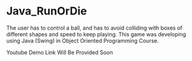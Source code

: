 # Java_RunOrDie
The user has to control a ball, and has to avoid colliding with boxes of different shapes and speed to keep playing. This game was developing using Java (Swing) in Object Oriented Programming Course.

Youtube Demo Link Will Be Provided Soon
